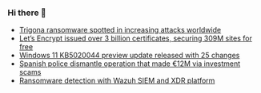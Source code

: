 ### Hi there 👋

<!--START_SECTION:feed-->
* [Trigona ransomware spotted in increasing attacks worldwide](https://www.bleepingcomputer.com/news/security/trigona-ransomware-spotted-in-increasing-attacks-worldwide/)
* [Let’s Encrypt issued over 3 billion certificates, securing 309M sites for free](https://www.bleepingcomputer.com/news/security/let-s-encrypt-issued-over-3-billion-certificates-securing-309m-sites-for-free/)
* [Windows 11 KB5020044 preview update released with 25 changes](https://www.bleepingcomputer.com/news/microsoft/windows-11-kb5020044-preview-update-released-with-25-changes/)
* [Spanish police dismantle operation that made €12M via investment scams](https://www.bleepingcomputer.com/news/security/spanish-police-dismantle-operation-that-made-12m-via-investment-scams/)
* [Ransomware detection with Wazuh SIEM and XDR platform](https://www.bleepingcomputer.com/news/security/ransomware-detection-with-wazuh-siem-and-xdr-platform/)
<!--END_SECTION:feed-->

<!--
**frankenk/frankenk** is a ✨ _special_ ✨ repository because its `README.md` (this file) appears on your GitHub profile.

Here are some ideas to get you started:

- 🔭 I’m currently working on ...
- 🌱 I’m currently learning ...
- 👯 I’m looking to collaborate on ...
- 🤔 I’m looking for help with ...
- 💬 Ask me about ...
- 📫 How to reach me: ...
- 😄 Pronouns: ...
- ⚡ Fun fact: ...
-->



